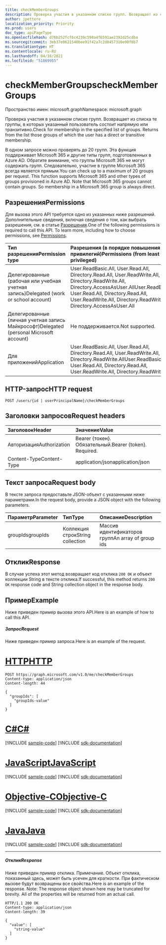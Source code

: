 ```yaml
---
title: checkMemberGroups
description: Проверка участия в указанном списке групп. Возвращает из списка те группы, в которых
author: jpettere
localization_priority: Priority
ms.prod: users
doc_type: apiPageType
ms.openlocfilehash: d76b252fcf6c4239c598a4f6591ae2392d25cdba
ms.sourcegitcommit: 3eb37e0621540bee91f42a7c2d8457310e90f8b7
ms.translationtype: HT
ms.contentlocale: ru-RU
ms.lasthandoff: 04/16/2021
ms.locfileid: "51869955"
---
```

# <a name="checkmembergroups"></a><span data-ttu-id="20de7-104">checkMemberGroups</span><span class="sxs-lookup"><span data-stu-id="20de7-104">checkMemberGroups</span></span>

<span data-ttu-id="20de7-105">Пространство имен: microsoft.graph</span><span class="sxs-lookup"><span data-stu-id="20de7-105">Namespace: microsoft.graph</span></span>

<span data-ttu-id="20de7-p102">Проверка участия в указанном списке групп. Возвращает из списка те группы, в которых указанный пользователь состоит напрямую или транзитивно.</span><span class="sxs-lookup"><span data-stu-id="20de7-p102">Check for membership in the specified list of groups. Returns from the list those groups of which the user has a direct or transitive membership.</span></span>

<span data-ttu-id="20de7-p103">В одном запросе можно проверять до 20 групп. Эта функция поддерживает Microsoft 365 и другие типы групп, подготовленных в Azure AD. Обратите внимание, что группы Microsoft 365 не могут содержать групп. Следовательно, участие в группе Microsoft 365 всегда является прямым.</span><span class="sxs-lookup"><span data-stu-id="20de7-p103">You can check up to a maximum of 20 groups per request. This function supports Microsoft 365 and other types of groups provisioned in Azure AD. Note that Microsoft 365 groups cannot contain groups. So membership in a Microsoft 365 group is always direct.</span></span>

## <a name="permissions"></a><span data-ttu-id="20de7-112">Разрешения</span><span class="sxs-lookup"><span data-stu-id="20de7-112">Permissions</span></span>

<span data-ttu-id="20de7-p104">Для вызова этого API требуется одно из указанных ниже разрешений. Дополнительные сведения, включая сведения о том, как выбрать разрешения, см. в статье [Разрешения](/graph/permissions-reference).</span><span class="sxs-lookup"><span data-stu-id="20de7-p104">One of the following permissions is required to call this API. To learn more, including how to choose permissions, see [Permissions](/graph/permissions-reference).</span></span>

| <span data-ttu-id="20de7-115">Тип разрешения</span><span class="sxs-lookup"><span data-stu-id="20de7-115">Permission type</span></span>                        | <span data-ttu-id="20de7-116">Разрешения (в порядке повышения привилегий)</span><span class="sxs-lookup"><span data-stu-id="20de7-116">Permissions (from least to most privileged)</span></span>                                                                        |
| :------------------------------------- | :----------------------------------------------------------------------------------------------------------------- |
| <span data-ttu-id="20de7-117">Делегированные (рабочая или учебная учетная запись)</span><span class="sxs-lookup"><span data-stu-id="20de7-117">Delegated (work or school account)</span></span>     | <span data-ttu-id="20de7-118">User.ReadBasic.All, User.Read.All, Directory.Read.All, User.ReadWrite.All, Directory.ReadWrite.All, Directory.AccessAsUser.All</span><span class="sxs-lookup"><span data-stu-id="20de7-118">User.ReadBasic.All, User.Read.All, Directory.Read.All, User.ReadWrite.All, Directory.ReadWrite.All, Directory.AccessAsUser.All</span></span> |
| <span data-ttu-id="20de7-119">Делегированные (личная учетная запись Майкрософт)</span><span class="sxs-lookup"><span data-stu-id="20de7-119">Delegated (personal Microsoft account)</span></span> | <span data-ttu-id="20de7-120">Не поддерживается.</span><span class="sxs-lookup"><span data-stu-id="20de7-120">Not supported.</span></span>                                                                                                     |
| <span data-ttu-id="20de7-121">Для приложений</span><span class="sxs-lookup"><span data-stu-id="20de7-121">Application</span></span>                            | <span data-ttu-id="20de7-122">User.ReadBasic.All, User.Read.All, Directory.Read.All, User.ReadWrite.All, Directory.ReadWrite.All</span><span class="sxs-lookup"><span data-stu-id="20de7-122">User.ReadBasic.All, User.Read.All, Directory.Read.All, User.ReadWrite.All, Directory.ReadWrite.All</span></span> |

## <a name="http-request"></a><span data-ttu-id="20de7-123">HTTP-запрос</span><span class="sxs-lookup"><span data-stu-id="20de7-123">HTTP request</span></span>

<!-- { "blockType": "ignored" } -->

```http
POST /users/{id | userPrincipalName}/checkMemberGroups
```

## <a name="request-headers"></a><span data-ttu-id="20de7-124">Заголовки запросов</span><span class="sxs-lookup"><span data-stu-id="20de7-124">Request headers</span></span>

| <span data-ttu-id="20de7-125">Заголовок</span><span class="sxs-lookup"><span data-stu-id="20de7-125">Header</span></span>        | <span data-ttu-id="20de7-126">Значение</span><span class="sxs-lookup"><span data-stu-id="20de7-126">Value</span></span>                     |
| :------------ | :------------------------ |
| <span data-ttu-id="20de7-127">Авторизация</span><span class="sxs-lookup"><span data-stu-id="20de7-127">Authorization</span></span> | <span data-ttu-id="20de7-p105">Bearer {токен}. Обязательный.</span><span class="sxs-lookup"><span data-stu-id="20de7-p105">Bearer {token}. Required.</span></span> |
| <span data-ttu-id="20de7-130">Content-Type</span><span class="sxs-lookup"><span data-stu-id="20de7-130">Content-Type</span></span>  | <span data-ttu-id="20de7-131">application/json</span><span class="sxs-lookup"><span data-stu-id="20de7-131">application/json</span></span>          |

## <a name="request-body"></a><span data-ttu-id="20de7-132">Текст запроса</span><span class="sxs-lookup"><span data-stu-id="20de7-132">Request body</span></span>

<span data-ttu-id="20de7-133">В тексте запроса предоставьте JSON-объект с указанными ниже параметрами.</span><span class="sxs-lookup"><span data-stu-id="20de7-133">In the request body, provide a JSON object with the following parameters.</span></span>

| <span data-ttu-id="20de7-134">Параметр</span><span class="sxs-lookup"><span data-stu-id="20de7-134">Parameter</span></span> | <span data-ttu-id="20de7-135">Тип</span><span class="sxs-lookup"><span data-stu-id="20de7-135">Type</span></span>              | <span data-ttu-id="20de7-136">Описание</span><span class="sxs-lookup"><span data-stu-id="20de7-136">Description</span></span>           |
| :-------- | :---------------- | :-------------------- |
| <span data-ttu-id="20de7-137">groupIds</span><span class="sxs-lookup"><span data-stu-id="20de7-137">groupIds</span></span>  | <span data-ttu-id="20de7-138">Коллекция строк</span><span class="sxs-lookup"><span data-stu-id="20de7-138">String collection</span></span> | <span data-ttu-id="20de7-139">Массив идентификаторов групп</span><span class="sxs-lookup"><span data-stu-id="20de7-139">An array of group ids</span></span> |

## <a name="response"></a><span data-ttu-id="20de7-140">Отклик</span><span class="sxs-lookup"><span data-stu-id="20de7-140">Response</span></span>

<span data-ttu-id="20de7-141">В случае успеха этот метод возвращает код отклика `200 OK` и объект коллекции String в тексте отклика.</span><span class="sxs-lookup"><span data-stu-id="20de7-141">If successful, this method returns `200 OK` response code and String collection object in the response body.</span></span>

## <a name="example"></a><span data-ttu-id="20de7-142">Пример</span><span class="sxs-lookup"><span data-stu-id="20de7-142">Example</span></span>

<span data-ttu-id="20de7-143">Ниже приведен пример вызова этого API.</span><span class="sxs-lookup"><span data-stu-id="20de7-143">Here is an example of how to call this API.</span></span>

##### <a name="request"></a><span data-ttu-id="20de7-144">Запрос</span><span class="sxs-lookup"><span data-stu-id="20de7-144">Request</span></span>

<span data-ttu-id="20de7-145">Ниже приведен пример запроса.</span><span class="sxs-lookup"><span data-stu-id="20de7-145">Here is an example of the request.</span></span>


# <a name="http"></a>[<span data-ttu-id="20de7-146">HTTP</span><span class="sxs-lookup"><span data-stu-id="20de7-146">HTTP</span></span>](#tab/http)
<!-- {
  "blockType": "request",
  "name": "user_checkmembergroups"
}-->

```http
POST https://graph.microsoft.com/v1.0/me/checkMemberGroups
Content-type: application/json
Content-length: 44

{
  "groupIds": [
    "groupIds-value"
  ]
}
```
# <a name="c"></a>[<span data-ttu-id="20de7-147">C#</span><span class="sxs-lookup"><span data-stu-id="20de7-147">C#</span></span>](#tab/csharp)
[!INCLUDE [sample-code](../includes/snippets/csharp/user-checkmembergroups-csharp-snippets.md)]
[!INCLUDE [sdk-documentation](../includes/snippets/snippets-sdk-documentation-link.md)]

# <a name="javascript"></a>[<span data-ttu-id="20de7-148">JavaScript</span><span class="sxs-lookup"><span data-stu-id="20de7-148">JavaScript</span></span>](#tab/javascript)
[!INCLUDE [sample-code](../includes/snippets/javascript/user-checkmembergroups-javascript-snippets.md)]
[!INCLUDE [sdk-documentation](../includes/snippets/snippets-sdk-documentation-link.md)]

# <a name="objective-c"></a>[<span data-ttu-id="20de7-149">Objective-C</span><span class="sxs-lookup"><span data-stu-id="20de7-149">Objective-C</span></span>](#tab/objc)
[!INCLUDE [sample-code](../includes/snippets/objc/user-checkmembergroups-objc-snippets.md)]
[!INCLUDE [sdk-documentation](../includes/snippets/snippets-sdk-documentation-link.md)]

# <a name="java"></a>[<span data-ttu-id="20de7-150">Java</span><span class="sxs-lookup"><span data-stu-id="20de7-150">Java</span></span>](#tab/java)
[!INCLUDE [sample-code](../includes/snippets/java/user-checkmembergroups-java-snippets.md)]
[!INCLUDE [sdk-documentation](../includes/snippets/snippets-sdk-documentation-link.md)]

---


##### <a name="response"></a><span data-ttu-id="20de7-151">Отклик</span><span class="sxs-lookup"><span data-stu-id="20de7-151">Response</span></span>

<span data-ttu-id="20de7-p106">Ниже приведен пример отклика. Примечание. Объект отклика, показанный здесь, может быть усечен для краткости. При фактическом вызове будут возвращены все свойства.</span><span class="sxs-lookup"><span data-stu-id="20de7-p106">Here is an example of the response. Note: The response object shown here may be truncated for brevity. All of the properties will be returned from an actual call.</span></span>

<!-- {
  "blockType": "response",
  "truncated": true,
  "@odata.type": "string",
  "isCollection": true
} -->

```http
HTTP/1.1 200 OK
Content-type: application/json
Content-length: 39

{
  "value": [
    "string-value"
  ]
}
```

<!-- uuid: 8fcb5dbc-d5aa-4681-8e31-b001d5168d79
2015-10-25 14:57:30 UTC -->

<!-- {
  "type": "#page.annotation",
  "description": "user: checkMemberGroups",
  "keywords": "",
  "section": "documentation",
  "tocPath": "",
  "suppressions": [
  ]
}-->

